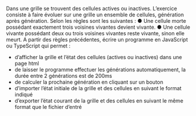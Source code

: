Dans une grille se trouvent des cellules actives ou inactives. L’exercice consiste à faire évoluer sur une grille un
ensemble de cellules, génération après génération.
Selon les règles sont les suivantes :
● Une cellule morte possédant exactement trois voisines vivantes devient vivante.
● Une cellule vivante possédant deux ou trois voisines vivantes reste vivante, sinon elle meurt.
A partir des règles précédentes, écrire un programme en JavaScript ou TypeScript qui permet :
- d’afficher la grille et l’état des cellules (actives ou inactives) dans une page html
- de laisser le programme effectuer les générations automatiquement, la durée entre 2 générations est de
200ms
- de calculer la prochaine génération en cliquant sur un bouton
- d’importer l’état initiale de la grille et des cellules en suivant le format indiqué
- d’exporter l’état courant de la grille et des cellules en suivant le même format que le fichier d’entré
